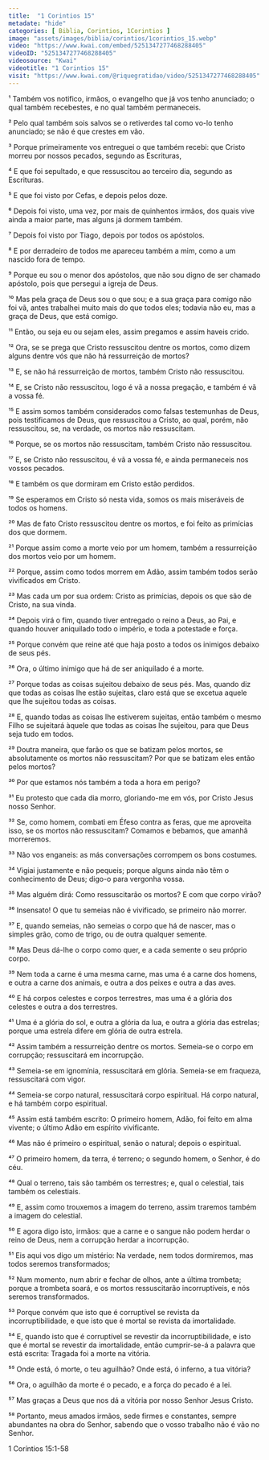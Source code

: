```yaml
---
title:  "1 Corintios 15"
metadate: "hide"
categories: [ Biblia, Corintios, 1Corintios ]
image: "assets/images/biblia/corintios/1corintios_15.webp"
video: "https://www.kwai.com/embed/5251347277468288405"
videoID: "5251347277468288405"
videosource: "Kwai"
videotitle: "1 Corintios 15"
visit: "https://www.kwai.com/@riquegratidao/video/5251347277468288405"
---
```




¹ Também vos notifico, irmãos, o evangelho que já vos tenho anunciado; o qual também recebestes, e no qual também permaneceis.

² Pelo qual também sois salvos se o retiverdes tal como vo-lo tenho anunciado; se não é que crestes em vão.

³ Porque primeiramente vos entreguei o que também recebi: que Cristo morreu por nossos pecados, segundo as Escrituras,

⁴ E que foi sepultado, e que ressuscitou ao terceiro dia, segundo as Escrituras.

⁵ E que foi visto por Cefas, e depois pelos doze.

⁶ Depois foi visto, uma vez, por mais de quinhentos irmãos, dos quais vive ainda a maior parte, mas alguns já dormem também.

⁷ Depois foi visto por Tiago, depois por todos os apóstolos.

⁸ E por derradeiro de todos me apareceu também a mim, como a um nascido fora de tempo.

⁹ Porque eu sou o menor dos apóstolos, que não sou digno de ser chamado apóstolo, pois que persegui a igreja de Deus.

¹⁰ Mas pela graça de Deus sou o que sou; e a sua graça para comigo não foi vã, antes trabalhei muito mais do que todos eles; todavia não eu, mas a graça de Deus, que está comigo.

¹¹ Então, ou seja eu ou sejam eles, assim pregamos e assim haveis crido.

¹² Ora, se se prega que Cristo ressuscitou dentre os mortos, como dizem alguns dentre vós que não há ressurreição de mortos?

¹³ E, se não há ressurreição de mortos, também Cristo não ressuscitou.

¹⁴ E, se Cristo não ressuscitou, logo é vã a nossa pregação, e também é vã a vossa fé.

¹⁵ E assim somos também considerados como falsas testemunhas de Deus, pois testificamos de Deus, que ressuscitou a Cristo, ao qual, porém, não ressuscitou, se, na verdade, os mortos não ressuscitam.

¹⁶ Porque, se os mortos não ressuscitam, também Cristo não ressuscitou.

¹⁷ E, se Cristo não ressuscitou, é vã a vossa fé, e ainda permaneceis nos vossos pecados.

¹⁸ E também os que dormiram em Cristo estão perdidos.

¹⁹ Se esperamos em Cristo só nesta vida, somos os mais miseráveis de todos os homens.

²⁰ Mas de fato Cristo ressuscitou dentre os mortos, e foi feito as primícias dos que dormem.

²¹ Porque assim como a morte veio por um homem, também a ressurreição dos mortos veio por um homem.

²² Porque, assim como todos morrem em Adão, assim também todos serão vivificados em Cristo.

²³ Mas cada um por sua ordem: Cristo as primícias, depois os que são de Cristo, na sua vinda.

²⁴ Depois virá o fim, quando tiver entregado o reino a Deus, ao Pai, e quando houver aniquilado todo o império, e toda a potestade e força.

²⁵ Porque convém que reine até que haja posto a todos os inimigos debaixo de seus pés.

²⁶ Ora, o último inimigo que há de ser aniquilado é a morte.

²⁷ Porque todas as coisas sujeitou debaixo de seus pés. Mas, quando diz que todas as coisas lhe estão sujeitas, claro está que se excetua aquele que lhe sujeitou todas as coisas.

²⁸ E, quando todas as coisas lhe estiverem sujeitas, então também o mesmo Filho se sujeitará àquele que todas as coisas lhe sujeitou, para que Deus seja tudo em todos.

²⁹ Doutra maneira, que farão os que se batizam pelos mortos, se absolutamente os mortos não ressuscitam? Por que se batizam eles então pelos mortos?

³⁰ Por que estamos nós também a toda a hora em perigo?

³¹ Eu protesto que cada dia morro, gloriando-me em vós, por Cristo Jesus nosso Senhor.

³² Se, como homem, combati em Éfeso contra as feras, que me aproveita isso, se os mortos não ressuscitam? Comamos e bebamos, que amanhã morreremos.

³³ Não vos enganeis: as más conversações corrompem os bons costumes.

³⁴ Vigiai justamente e não pequeis; porque alguns ainda não têm o conhecimento de Deus; digo-o para vergonha vossa.

³⁵ Mas alguém dirá: Como ressuscitarão os mortos? E com que corpo virão?

³⁶ Insensato! O que tu semeias não é vivificado, se primeiro não morrer.

³⁷ E, quando semeias, não semeias o corpo que há de nascer, mas o simples grão, como de trigo, ou de outra qualquer semente.

³⁸ Mas Deus dá-lhe o corpo como quer, e a cada semente o seu próprio corpo.

³⁹ Nem toda a carne é uma mesma carne, mas uma é a carne dos homens, e outra a carne dos animais, e outra a dos peixes e outra a das aves.

⁴⁰ E há corpos celestes e corpos terrestres, mas uma é a glória dos celestes e outra a dos terrestres.

⁴¹ Uma é a glória do sol, e outra a glória da lua, e outra a glória das estrelas; porque uma estrela difere em glória de outra estrela.

⁴² Assim também a ressurreição dentre os mortos. Semeia-se o corpo em corrupção; ressuscitará em incorrupção.

⁴³ Semeia-se em ignomínia, ressuscitará em glória. Semeia-se em fraqueza, ressuscitará com vigor.

⁴⁴ Semeia-se corpo natural, ressuscitará corpo espiritual. Há corpo natural, e há também corpo espiritual.

⁴⁵ Assim está também escrito: O primeiro homem, Adão, foi feito em alma vivente; o último Adão em espírito vivificante.

⁴⁶ Mas não é primeiro o espiritual, senão o natural; depois o espiritual.

⁴⁷ O primeiro homem, da terra, é terreno; o segundo homem, o Senhor, é do céu.

⁴⁸ Qual o terreno, tais são também os terrestres; e, qual o celestial, tais também os celestiais.

⁴⁹ E, assim como trouxemos a imagem do terreno, assim traremos também a imagem do celestial.

⁵⁰ E agora digo isto, irmãos: que a carne e o sangue não podem herdar o reino de Deus, nem a corrupção herdar a incorrupção.

⁵¹ Eis aqui vos digo um mistério: Na verdade, nem todos dormiremos, mas todos seremos transformados;

⁵² Num momento, num abrir e fechar de olhos, ante a última trombeta; porque a trombeta soará, e os mortos ressuscitarão incorruptíveis, e nós seremos transformados.

⁵³ Porque convém que isto que é corruptível se revista da incorruptibilidade, e que isto que é mortal se revista da imortalidade.

⁵⁴ E, quando isto que é corruptível se revestir da incorruptibilidade, e isto que é mortal se revestir da imortalidade, então cumprir-se-á a palavra que está escrita: Tragada foi a morte na vitória.

⁵⁵ Onde está, ó morte, o teu aguilhão? Onde está, ó inferno, a tua vitória?

⁵⁶ Ora, o aguilhão da morte é o pecado, e a força do pecado é a lei.

⁵⁷ Mas graças a Deus que nos dá a vitória por nosso Senhor Jesus Cristo.

⁵⁸ Portanto, meus amados irmãos, sede firmes e constantes, sempre abundantes na obra do Senhor, sabendo que o vosso trabalho não é vão no Senhor. 



1 Coríntios 15:1-58


